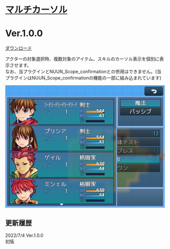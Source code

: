 # [マルチカーソル](https://raw.githubusercontent.com/nuun888/MZ/master/NUUN_MultiCursor.js)
# Ver.1.0.0  
 [ダウンロード](https://raw.githubusercontent.com/nuun888/MZ/master/NUUN_MultiCursor.js)  
 
 アクターの対象選択時、複数対象のアイテム、スキルのカーソル表示を個別に表示させます。  
なお、当プラグインとNUUN_Scope_confirmationとの併用はできません。(当プラグインはNUUN_Scope_confirmationの機能の一部に組み込まれています)  

![画像](img/MultiCursor1.png)  

## 更新履歴
2022/7/4 Ver.1.0.0  
初版  
